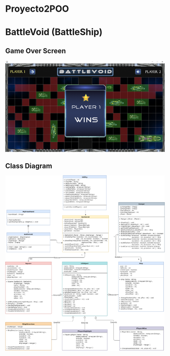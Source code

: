 # Proyecto2POO
# BattleVoid (BattleShip)

## Game Over Screen
![GameOver](GameOver.png)

## Class Diagram
![ClassDiagram](ClassDiagram.png)

